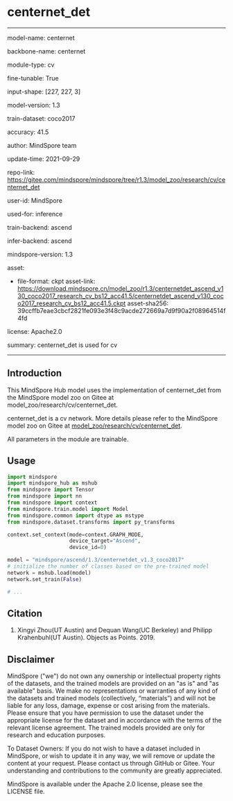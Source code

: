 # centernet_det

---

model-name: centernet

backbone-name: centernet

module-type: cv

fine-tunable: True

input-shape: [227, 227, 3]

model-version: 1.3

train-dataset: coco2017

accuracy: 41.5

author: MindSpore team

update-time: 2021-09-29

repo-link: <https://gitee.com/mindspore/mindspore/tree/r1.3/model_zoo/research/cv/centernet_det>

user-id: MindSpore

used-for: inference

train-backend: ascend

infer-backend: ascend

mindspore-version: 1.3

asset:

-
    file-format: ckpt
    asset-link: <https://download.mindspore.cn/model_zoo/r1.3/centernetdet_ascend_v130_coco2017_research_cv_bs12_acc41.5/centernetdet_ascend_v130_coco2017_research_cv_bs12_acc41.5.ckpt>
    asset-sha256: 39ccffb7eae3cbcf2821fe093e3f48c9acde272669a7d9f90a2f08964514f4fd

license: Apache2.0

summary: centernet_det is used for cv

---

## Introduction

This MindSpore Hub model uses the implementation of centernet_det from the MindSpore model zoo on Gitee at model_zoo/research/cv/centernet_det.

centernet_det is a cv network. More details please refer to the MindSpore model zoo on Gitee at [model_zoo/research/cv/centernet_det](https://gitee.com/mindspore/mindspore/blob/r1.3/model_zoo/research/cv/centernet_det/README.md).

All parameters in the module are trainable.

## Usage

```python
import mindspore
import mindspore_hub as mshub
from mindspore import Tensor
from mindspore import nn
from mindspore import context
from mindspore.train.model import Model
from mindspore.common import dtype as mstype
from mindspore.dataset.transforms import py_transforms

context.set_context(mode=context.GRAPH_MODE,
                    device_target="Ascend",
                    device_id=0)

model = "mindspore/ascend/1.3/centernetdet_v1.3_coco2017"
# initialize the number of classes based on the pre-trained model
network = mshub.load(model)
network.set_train(False)

# ...
```

## Citation

1. Xingyi Zhou(UT Austin) and Dequan Wang(UC Berkeley) and Philipp Krahenbuhl(UT Austin). Objects as Points. 2019.

## Disclaimer

MindSpore ("we") do not own any ownership or intellectual property rights of the datasets, and the trained models are provided on an "as is" and "as available" basis. We make no representations or warranties of any kind of the datasets and trained models (collectively, “materials”) and will not be liable for any loss, damage, expense or cost arising from the materials. Please ensure that you have permission to use the dataset under the appropriate license for the dataset and in accordance with the terms of the relevant license agreement. The trained models provided are only for research and education purposes.

To Dataset Owners: If you do not wish to have a dataset included in MindSpore, or wish to update it in any way, we will remove or update the content at your request. Please contact us through GitHub or Gitee. Your understanding and contributions to the community are greatly appreciated.

MindSpore is available under the Apache 2.0 license, please see the LICENSE file.